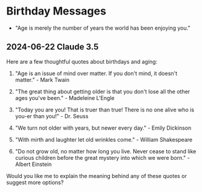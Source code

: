 # Birthday Messages

*  "Age is merely the number of years the world has been enjoying you."

## 2024-06-22 Claude 3.5

Here are a few thoughtful quotes about birthdays and aging:

1. "Age is an issue of mind over matter. If you don't mind, it doesn't matter." - Mark Twain

2. "The great thing about getting older is that you don't lose all the other ages you've been." - Madeleine L'Engle

3. "Today you are you! That is truer than true! There is no one alive who is you-er than you!" - Dr. Seuss

4. "We turn not older with years, but newer every day." - Emily Dickinson

5. "With mirth and laughter let old wrinkles come." - William Shakespeare

6. "Do not grow old, no matter how long you live. Never cease to stand like curious children before the great mystery into which we were born." - Albert Einstein

Would you like me to explain the meaning behind any of these quotes or suggest more options?
